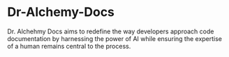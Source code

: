 # Dr-Alchemy-Docs
Dr. Alchehmy Docs aims to redefine the way developers approach code documentation by harnessing the power of AI while ensuring the expertise of a human remains central to the process.
